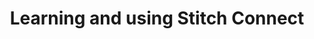 ---
title: Learning and using Stitch Connect
product-type: "connect"
content-type: "overview"
order: 3

sections:
  - content: |
      Ready to get started? Check out the [tutorials and resources]({{ link.connect.guides.category | prepend: site.baseurl }}) to learn more.
---